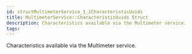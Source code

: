 ```yaml
---
id: structMultimeterService_1_1CharacteristicUuids
title: MultimeterService::CharacteristicUuids Struct
description: Characteristics available via the Multimeter service.
tags:
---
```

Characteristics available via the Multimeter service.





